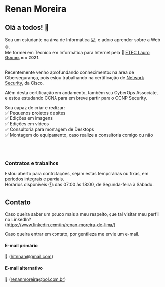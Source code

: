 # Renan Moreira

## Olá a todos! 👋
Sou um estudante na área de Informática :computer:, e adoro aprender sobre a Web :globe_with_meridians:.<br>
Me formei em Técnico em Informática para Internet pela :school: <a href="https://etelg.com.br">ETEC Lauro Gomes</a> em 2021.
<br><br>

Recentemente venho aprofundando conhecimentos na área de Cibersegurança, pois estou trabalhando na certificação de <a href="https://www.netacad.com/pt-br/courses/cybersecurity/network-security">Network Security</a>, da Cisco.<br>

Além desta certificação em andamento, também sou CyberOps Associate, e estou estudando CCNA para em breve partir para o CCNP Security.<br>

Sou capaz de criar e realizar:<br>
:white_check_mark: Pequenos projetos de sites<br>
:white_check_mark: Edições em imagens<br>
:white_check_mark: Edições em vídeos<br>
:white_check_mark: Consultoria para montagem de Desktops<br>
:white_check_mark: Montagem do equipamento, caso realize a consultoria comigo ou não

<br><br>
### Contratos e trabalhos
Estou aberto para contratações, sejam estas temporárias ou fixas, em períodos integrais e parciais.<br>
Horários disponíveis :clock7:: das 07:00 às 18:00, de Segunda-feira à Sábado.
## Contato
Caso queira saber um pouco mais a meu respeito, que tal visitar meu perfil no LinkedIn?<br>
(https://www.linkedin.com/in/renan-moreira-de-lima/)

Caso queira entrar em contato, por gentileza me envie um e-mail.
#### E-mail primário
:email: (hitnnan@gmail.com)
<br>
#### E-mail alternativo
:email: (renanmoreira@bol.com.br)
